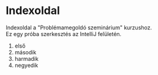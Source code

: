 # Indexoldal
Indexoldal a "Problémamegoldó szeminárium" kurzushoz.
</br>
Ez egy próba szerkesztés az IntelliJ felületén.

1. első
2. második
3. harmadik
4. negyedik